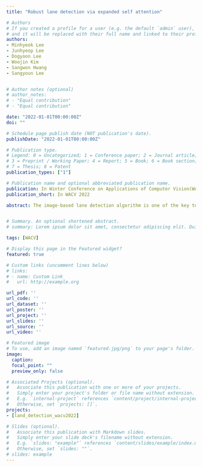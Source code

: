 ```yaml
---
title: "Robust lane detection via expanded self attention"

# Authors
# If you created a profile for a user (e.g. the default `admin` user), write the username (folder name) here 
# and it will be replaced with their full name and linked to their profile.
authors:
- Minhyeok Lee
- Junhyeop Lee
- Dogyoon Lee
- Woojin Kim
- Sangwon Hwang
- Sangyoun Lee


# Author notes (optional)
# author_notes:
# - "Equal contribution"
# - "Equal contribution"

date: "2022-01-01T00:00:00Z"
doi: ""

# Schedule page publish date (NOT publication's date).
publishDate: "2022-01-01T00:00:00Z"

# Publication type.
# Legend: 0 = Uncategorized; 1 = Conference paper; 2 = Journal article;
# 3 = Preprint / Working Paper; 4 = Report; 5 = Book; 6 = Book section;
# 7 = Thesis; 8 = Patent
publication_types: ["1"]

# Publication name and optional abbreviated publication name.
publication: In Winter Conference on Applications of Computer Vision(WACV)
publication_short: In WACV 2022

abstract: The image-based lane detection algorithm is one of the key technologies in autonomous vehicles. Modern deep learning methods achieve high performance in lane detec- tion, but it is still difficult to accurately detect lanes in challenging situations such as congested roads and extreme lighting conditions. To be robust on these challenging situ- ations, it is important to extract global contextual informa- tion even from limited visual cues. In this paper, we pro- pose a simple but powerful self-attention mechanism opti- mized for lane detection called the Expanded Self Attention (ESA) module. Inspired by the simple geometric structure of lanes, the proposed method predicts the confidence of a lane along the vertical and horizontal directions in an im- age. The prediction of the confidence enables estimating occluded locations by extracting global contextual informa- tion. ESA module can be easily implemented and applied to any encoder-decoder-based model without increasing the inference time. The performance of our method is evalu- ated on three popular lane detection benchmarks (TuSim- ple, CULane and BDD100K). We achieve state-of-the-art performance in CULane and BDD100K and distinct im- provement on TuSimple dataset. The experimental results show that our approach is robust to occlusion and extreme lighting conditions.


# Summary. An optional shortened abstract.
# summary: Lorem ipsum dolor sit amet, consectetur adipiscing elit. Duis posuere tellus ac convallis placerat. Proin tincidunt magna sed ex sollicitudin condimentum.

tags: [WACV]

# Display this page in the Featured widget?
featured: true

# Custom links (uncomment lines below)
# links:
# - name: Custom Link
#   url: http://example.org

url_pdf: ''
url_code: ''
url_dataset: ''
url_poster: ''
url_project: ''
url_slides: ''
url_source: ''
url_video: ''

# Featured image
# To use, add an image named `featured.jpg/png` to your page's folder. 
image:
  caption: 
  focal_point: ""
  preview_only: false

# Associated Projects (optional).
#   Associate this publication with one or more of your projects.
#   Simply enter your project's folder or file name without extension.
#   E.g. `internal-project` references `content/project/internal-project/index.md`.
#   Otherwise, set `projects: []`.
projects:
- [land_detection_wacv2022]

# Slides (optional).
#   Associate this publication with Markdown slides.
#   Simply enter your slide deck's filename without extension.
#   E.g. `slides: "example"` references `content/slides/example/index.md`.
#   Otherwise, set `slides: ""`.
# slides: example
---
```


<!-- {{% callout note %}}
Click the *Cite* button above to demo the feature to enable visitors to import publication metadata into their reference management software.
{{% /callout %}}

{{% callout note %}}
Create your slides in Markdown - click the *Slides* button to check out the example.
{{% /callout %}} -->

<!-- Supplementary notes can be added here, including [code, math, and images](https://wowchemy.com/docs/writing-markdown-latex/). -->
